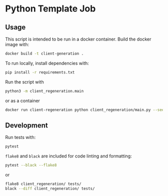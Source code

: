 # Python Template Job

## Usage

This script is intended to be run in a docker container.
Build the docker image with:

```sh
docker build -t client-generation .
```

To run locally, install dependencies with:

```sh
pip install -r requirements.txt
```

Run the script with 

```sh   
python3 -m client_regeneration.main
```

or as a container

```sh
docker run client-regeneration python client_regeneration/main.py --seed 10
```

## Development

Run tests with:

```sh
pytest
```

`flake8` and `black` are included for code linting and formatting:

```sh
pytest --black --flake8
```

or

```sh
flake8 client_regeneration/ tests/
black --diff client_regeneration/ tests/
```
